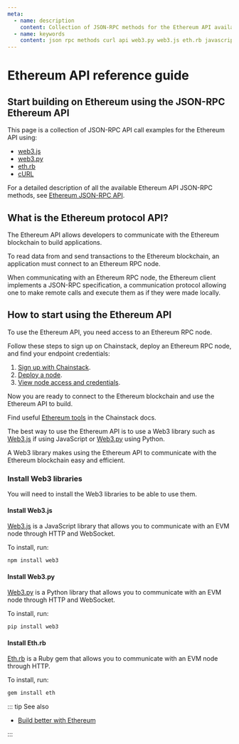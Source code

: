 ```yaml
---
meta:
  - name: description
    content: Collection of JSON-RPC methods for the Ethereum API available with examples in web3.js, web3.py, eth.rb, and cURL.
  - name: keywords
    content: json rpc methods curl api web3.py web3.js eth.rb javascript python ruby ethereum
---
```


# Ethereum API reference guide

## Start building on Ethereum using the JSON-RPC Ethereum API

This page is a collection of JSON-RPC API call examples for the Ethereum API using:

- [web3.js](https://web3js.readthedocs.io/)
- [web3.py](https://web3py.readthedocs.io/)
- [eth.rb](https://github.com/q9f/eth.rb/)
- [cURL](https://curl.se/)

For a detailed description of all the available Ethereum API JSON-RPC methods, see [Ethereum JSON-RPC API](https://ethereum.org/en/developers/docs/apis/json-rpc/).

## What is the Ethereum protocol API?

The Ethereum API allows developers to communicate with the Ethereum blockchain to build applications.

To read data from and send transactions to the Ethereum blockchain, an application must connect to an Ethereum RPC node.

When communicating with an Ethereum RPC node, the Ethereum client implements a JSON-RPC specification, a communication protocol allowing one to make remote calls and execute them as if they were made locally.

## How to start using the Ethereum API

To use the Ethereum API, you need access to an Ethereum RPC node.

Follow these steps to sign up on Chainstack, deploy an Ethereum RPC node, and find your endpoint credentials:

1. <a href="https://console.chainstack.com/user/account/create" target="_blank">Sign up with Chainstack</a>.
1. [Deploy a node](/platform/join-a-public-network#join-an-ethereum-network).
1. [View node access and credentials](/platform/view-node-access-and-credentials).

Now you are ready to connect to the Ethereum blockchain and use the Ethereum API to build.

Find useful [Ethereum tools](/operations/ethereum/tools#interaction-tools) in the Chainstack docs.

The best way to use the Ethereum API is to use a Web3 library such as [Web3.js](https://web3js.readthedocs.io/) if using JavaScript or [Web3.py](https://web3py.readthedocs.io/) using Python.

A Web3 library makes using the Ethereum API to communicate with the Ethereum blockchain easy and efficient.

### Install Web3 libraries

You will need to install the Web3 libraries to be able to use them.

#### Install Web3.js

[Web3.js](https://web3js.readthedocs.io/) is a JavaScript library that allows you to communicate with an EVM node through HTTP and WebSocket.

To install, run:

```sh
npm install web3
```

#### Install Web3.py

[Web3.py](https://web3py.readthedocs.io/) is a Python library that allows you to communicate with an EVM node through HTTP and WebSocket.

To install, run:

```sh
pip install web3
```

#### Install Eth.rb

[Eth.rb](https://github.com/q9f/eth.rb/) is a Ruby gem that allows you to communicate with an EVM node through HTTP.

To install, run:

```sh
gem install eth
```

::: tip See also

* <a href="https://chainstack.com/build-better-with-ethereum/" target="_blank">Build better with Ethereum</a>

:::
